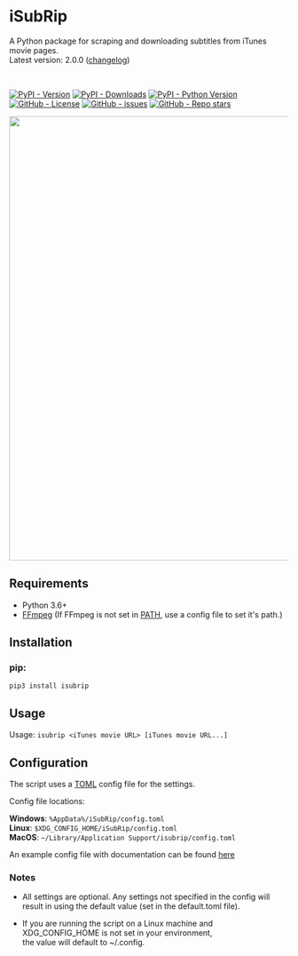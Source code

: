 # iSubRip
A Python package for scraping and downloading subtitles from iTunes movie pages.  
Latest version: 2.0.0 ([changelog](https://github.com/MichaelYochpaz/iSubRip/blob/main/CHANGELOG.md))  

</br>
  
[![PyPI - Version](https://img.shields.io/pypi/v/isubrip)](https://python.org/pypi/isubrip)
[![PyPI - Downloads](https://pepy.tech/badge/isubrip)](https://python.org/pypi/isubrip)
[![PyPI - Python Version](https://img.shields.io/pypi/pyversions/isubrip)](https://python.org/pypi/isubrip)
[![GitHub - License](https://img.shields.io/github/license/MichaelYochpaz/iSubRip)](https://github.com/MichaelYochpaz/iSubRip/blob/main/LICENSE)
[![GitHub - issues](https://img.shields.io/github/issues/MichaelYochpaz/iSubRip)](https://github.com/MichaelYochpaz/iSubRip/issues)
[![GitHub - Repo stars](https://img.shields.io/github/stars/MichaelYochpaz/iSubRip.svg?color=yellow)](https://github.com/MichaelYochpaz/iSubRip)
  
<p align="center">
  <a href="#"><img src="https://user-images.githubusercontent.com/8832013/151677574-0539aa8b-7f88-4ae8-a85d-948c5338c873.png" width="800"></a>
</p>


##  Requirements
* Python 3.6+
* [FFmpeg](https://github.com/FFmpeg/FFmpeg) (If FFmpeg is not set in [PATH](https://en.wikipedia.org/wiki/PATH_(variable)), use a config file to set it's path.)

##  Installation
### pip:
```
pip3 install isubrip
```

## Usage
Usage: ```isubrip <iTunes movie URL> [iTunes movie URL...]```  

## Configuration
The script uses a [TOML](https://toml.io) config file for the settings.  

Config file locations: 

**Windows**: ```%AppData%/iSubRip/config.toml```  
**Linux**: ```$XDG_CONFIG_HOME/iSubRip/config.toml```  
**MacOS**: ```~/Library/Application Support/isubrip/config.toml```  

An example config file with documentation can be found [here](https://github.com/MichaelYochpaz/iSubRip/blob/main/config.toml)

### Notes
* All settings are optional. Any settings not specified in the config will result in using the default value (set in the default.toml file).

* If you are running the script on a Linux machine and XDG_CONFIG_HOME is not set in your environment,  
  the value will default to ~/.config.
